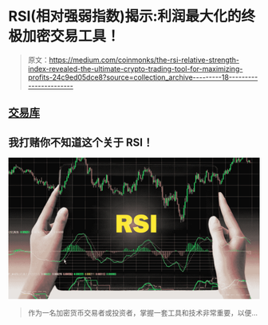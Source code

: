 # RSI(相对强弱指数)揭示:利润最大化的终极加密交易工具！

> 原文：<https://medium.com/coinmonks/the-rsi-relative-strength-index-revealed-the-ultimate-crypto-trading-tool-for-maximizing-profits-24c9ed05dce8?source=collection_archive---------18----------------------->

## [交易库](/@TraderB/list/trading-tools-and-tricks-14ed950c55a5)

## 我打赌你不知道这个关于 RSI！

![](img/8526e51ef9b08c8d605faf3f2287db72.png)

> 作为一名加密货币交易者或投资者，掌握一套工具和技术非常重要，以便…